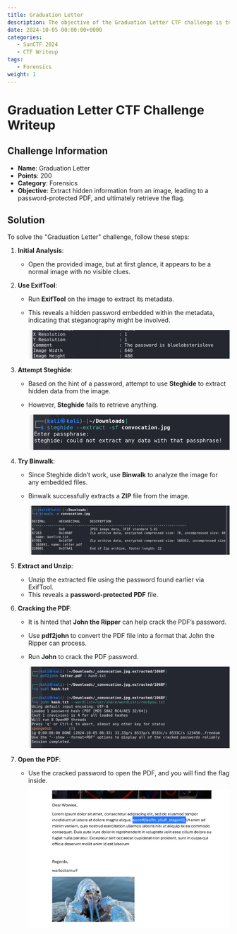 ```yaml
---
title: Graduation Letter
description: The objective of the Graduation Letter CTF challenge is to extract hidden information from an image, leading to a password-protected PDF, and ultimately retrieve the flag.
date: 2024-10-05 00:00:00+0000
categories:
   - SunCTF 2024
   - CTF Writeup
tags:
   - Forensics
weight: 1     
---
```

# Graduation Letter CTF Challenge Writeup

## Challenge Information
- **Name**: Graduation Letter
- **Points**: 200
- **Category**: Forensics
- **Objective**: Extract hidden information from an image, leading to a password-protected PDF, and ultimately retrieve the flag.

## Solution
To solve the "Graduation Letter" challenge, follow these steps:

1. **Initial Analysis**:
   - Open the provided image, but at first glance, it appears to be a normal image with no visible clues.

2. **Use ExifTool**:
   - Run **ExifTool** on the image to extract its metadata. 
   - This reveals a hidden password embedded within the metadata, indicating that steganography might be involved.


      ![Found password](<found password.png>)


3. **Attempt Steghide**:
   - Based on the hint of a password, attempt to use **Steghide** to extract hidden data from the image.
   - However, **Steghide** fails to retrieve anything.


      ![Steghide failed](<steghide failed.png>)

4. **Try Binwalk**:
   - Since Steghide didn’t work, use **Binwalk** to analyze the image for any embedded files.
   - Binwalk successfully extracts a **ZIP** file from the image.


      ![Binwalk extracted items](<binwalk extracted.png>)

5. **Extract and Unzip**:
   - Unzip the extracted file using the password found earlier via ExifTool. 
   - This reveals a **password-protected PDF** file.

6. **Cracking the PDF**:
   - It is hinted that **John the Ripper** can help crack the PDF’s password.
   - Use **pdf2john** to convert the PDF file into a format that John the Ripper can process.
   - Run **John** to crack the PDF password.


      ![Cracked password](<cracked password.png>)

7. **Open the PDF**:
   - Use the cracked password to open the PDF, and you will find the flag inside.


      ![Flag](flag.png)